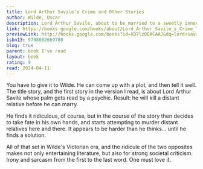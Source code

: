 ```yaml
---
title: Lord Arthur Savile's Crime and Other Stories
author: Wilde, Oscar
description: Lord Arthur Savile, about to be married to a sweetly innocent maiden, learns to his horror that a psychic can see a crime of violence in his palm. The clairvoyant tells Saville that before he can marry his beloved, he must murder a distant relative. What follows is a hilarious account of Lord Saville's various failed attempts through poison, explosives and more to do the terrible deed. After the last frustrating attempt he decides he rather murder the psychic instead!
link: https://books.google.com/books/about/Lord_Arthur_Savile_s_Crime_The_Portrait.html?hl=&id=XD7lzQEACAAJ
previewLink: http://books.google.com/books?id=XD7lzQEACAAJ&dq=lord+saville+crime&hl=&as_pt=BOOKS&cd=5&source=gbs_api
isbn13: 9798692669780
blog: true
parent: book I've read
layout: book
rating: 9
read: 2024-04-11
---
```

  
You have to give it to Wilde.  He can come up with a plot, and then tell it well.  The title story, and the first story in the version I read, is about Lord Arthur Savile whose palm gets read by a psychic. Result: he will kill a distant relative before he can marry.  
  
He finds it ridiculous, of course, but in the course of the story then decides to take fate in his own hands, and starts attempting to murder distant relatives here and there.  It appears to be harder than he thinks... until he finds a solution.  
  
All of that set in Wilde's Victorian era, and the ridicule of the two opposites makes not only entertaining literature, but also for strong societal criticism.  Irony and sarcasm from the first to the last word.  One must love it.